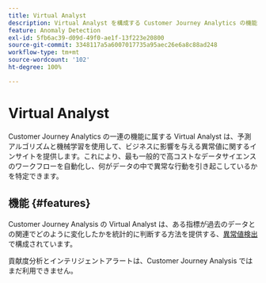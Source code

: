 ```yaml
---
title: Virtual Analyst
description: Virtual Analyst を構成する Customer Journey Analytics の機能について説明します。
feature: Anomaly Detection
exl-id: 5fb6ac39-d09d-49f0-ae1f-13f223e20800
source-git-commit: 3348117a5a6007017735a95aec26e6a8c88ad248
workflow-type: tm+mt
source-wordcount: '102'
ht-degree: 100%

---
```


# Virtual Analyst

Customer Journey Analytics の一連の機能に属する Virtual Analyst は、予測アルゴリズムと機械学習を使用して、ビジネスに影響を与える異常値に関するインサイトを提供します。これにより、最も一般的で高コストなデータサイエンスのワークフローを自動化し、何がデータの中で異常な行動を引き起こしているかを特定できます。

## 機能 {#features}

Customer Journey Analysis の Virtual Analyst は、ある指標が過去のデータとの関連でどのように変化したかを統計的に判断する方法を提供する、[異常値検出](c-anomaly-detection/anomaly-detection.md)で構成されています。

貢献度分析とインテリジェントアラートは、Customer Journey Analysis ではまだ利用できません。
